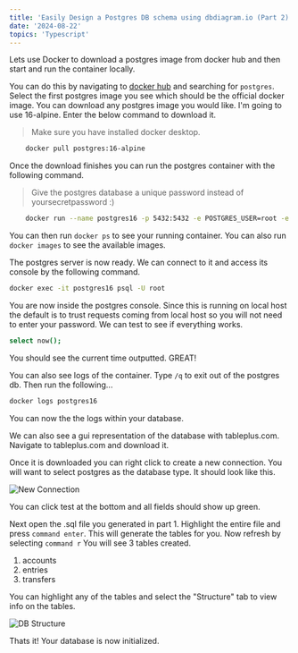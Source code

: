 ```yaml
---
title: 'Easily Design a Postgres DB schema using dbdiagram.io (Part 2)'
date: '2024-08-22'
topics: 'Typescript'
---
```


Lets use Docker to download a postgres image from docker hub and then start and run the container locally.

You can do this by navigating to [docker hub](https://www.hub.docker.com) and searching for `postgres`. Select the first postgres image you see which should be the official docker image. You can download any postgres image you would like. I'm going to use 16-alpine. Enter the below command to download it.

> Make sure you have installed docker desktop.

```bash
	docker pull postgres:16-alpine
```

Once the download finishes you can run the postgres container with the following command.

> Give the postgres database a unique password instead of yoursecretpassword :)

```bash
	docker run --name postgres16 -p 5432:5432 -e POSTGRES_USER=root -e POSTGRES_PASSWORD=yoursecretpassword -d postgres:12-alpine

```

You can then run `docker ps` to see your running container. You can also run `docker images` to see the available images.

The postgres server is now ready. We can connect to it and access its console by the following command.

```bash
docker exec -it postgres16 psql -U root
```

You are now inside the postgres console. Since this is running on local host the default is to trust requests coming from local host so you will not need to enter your password. We can test to see if everything works.

```bash
select now();
```

You should see the current time outputted. GREAT!

You can also see logs of the container. Type `/q` to exit out of the postgres db. Then run the following...

```bash
docker logs postgres16
```

You can now the the logs within your database.

We can also see a gui representation of the database with tableplus.com. Navigate to tableplus.com and download it.

Once it is downloaded you can right click to create a new connection. You will want to select postgres as the database type. It should look like this.

![New Connection](/images/newconnection.png)

You can click test at the bottom and all fields should show up green.

Next open the .sql file you generated in part 1. Highlight the entire file and press `command enter`. This will generate the tables for you. Now refresh by selecting `command r` You will see 3 tables created.

1. accounts
2. entries
3. transfers

You can highlight any of the tables and select the "Structure" tab to view info on the tables.

![DB Structure](/images/structure.png)

Thats it! Your database is now initialized.
